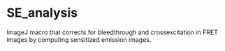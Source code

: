 # SE_analysis
ImageJ macro that corrects for bleedthrough and crossexcitation in FRET images by computing sensitized emission images.

